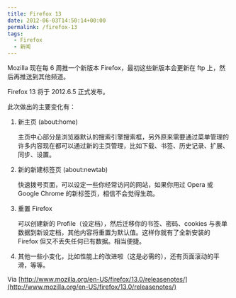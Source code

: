 ```yaml
---
title: Firefox 13
date: 2012-06-03T14:50:14+00:00
permalink: /firefox-13
tags:
  - Firefox
  - 新闻
---
```


Mozilla 现在每 6 周推一个新版本 Firefox，最初这些新版本会更新在 ftp 上，然后再推送到其他频道。

Firefox 13 将于 2012.6.5 正式发布。

此次做出的主要变化有：

1. 新主页 (about:home)

   主页中心部分是浏览器默认的搜索引擎搜索框，另外原来需要通过菜单管理的许多内容现在都可以通过新的主页管理，比如下载、书签、历史记录、扩展、同步、设置。

2. 新的新建标签页 (about:newtab)

   快速拨号页面，可以设定一些你经常访问的网站，如果你用过 Opera 或 Google Chrome 的新标签页，相信不会觉得生疏。

3. 重置 Firefox

   可以创建新的 Profile（设定档），然后迁移你的书签、密码、cookies 与表单数据到新设定档，其他内容将重置为默认值。这样你就有了全新安装的 Firefox 但又不丢失任何已有数据。相当便捷。

4. 其他一些小变化，比如性能上的改进啦（这是必需的），还有页面滚动的平滑，等等。

Via [http://www.mozilla.org/en-US/firefox/13.0/releasenotes/](http://www.mozilla.org/en-US/firefox/13.0/releasenotes/)

